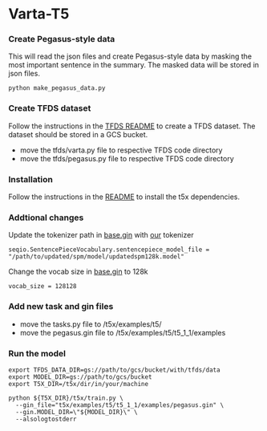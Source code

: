 # Varta-T5

### Create Pegasus-style data

This will read the json files and create Pegasus-style data by masking the most important sentence in the summary. The masked data will be stored in json files.
```
python make_pegasus_data.py
```

### Create TFDS dataset

Follow the instructions in the [TFDS README](https://www.tensorflow.org/datasets/add_dataset) to create a TFDS dataset. The dataset should be stored in a GCS bucket.

- move the tfds/varta.py file to respective TFDS code directory
- move the tfds/pegasus.py file to respective TFDS code directory

### Installation

Follow the instructions in the [README](https://github.com/google-research/t5x/blob/main/README.md) to install the t5x dependencies.

### Addtional changes

Update the tokenizer path in [base.gin](https://github.com/google-research/t5x/blob/main/t5x/examples/t5/t5_1_1/base.gin) with [our](https://console.cloud.google.com/storage/browser/varta-eu/t5x/t5-tokenizer) tokenizer
```
seqio.SentencePieceVocabulary.sentencepiece_model_file = "/path/to/updated/spm/model/updatedspm128k.model"
```

Change the vocab size in [base.gin](https://github.com/google-research/t5x/blob/main/t5x/examples/t5/t5_1_1/base.gin) to 128k
```
vocab_size = 128128
```

### Add new task and gin files

- move the tasks.py file to /t5x/examples/t5/
- move the pegasus.gin file to /t5x/examples/t5/t5_1_1/examples

### Run the model

```
export TFDS_DATA_DIR=gs://path/to/gcs/bucket/with/tfds/data
export MODEL_DIR=gs://path/to/gcs/bucket
export T5X_DIR=/t5x/dir/in/your/machine

python ${T5X_DIR}/t5x/train.py \
  --gin_file="t5x/examples/t5/t5_1_1/examples/pegasus.gin" \
  --gin.MODEL_DIR=\"${MODEL_DIR}\" \
  --alsologtostderr
```